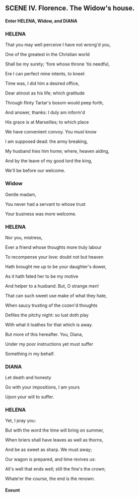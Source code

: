 ## SCENE IV. Florence. The Widow's house.
#### Enter HELENA, Widow, and DIANA
### HELENA
That you may well perceive I have not wrong'd you,

One of the greatest in the Christian world

Shall be my surety; 'fore whose throne 'tis needful,

Ere I can perfect mine intents, to kneel:

Time was, I did him a desired office,

Dear almost as his life; which gratitude

Through flinty Tartar's bosom would peep forth,

And answer, thanks: I duly am inform'd

His grace is at Marseilles; to which place

We have convenient convoy. You must know

I am supposed dead: the army breaking,

My husband hies him home; where, heaven aiding,

And by the leave of my good lord the king,

We'll be before our welcome.

### Widow
Gentle madam,

You never had a servant to whose trust

Your business was more welcome.

### HELENA
Nor you, mistress,

Ever a friend whose thoughts more truly labour

To recompense your love: doubt not but heaven

Hath brought me up to be your daughter's dower,

As it hath fated her to be my motive

And helper to a husband. But, O strange men!

That can such sweet use make of what they hate,

When saucy trusting of the cozen'd thoughts

Defiles the pitchy night: so lust doth play

With what it loathes for that which is away.

But more of this hereafter. You, Diana,

Under my poor instructions yet must suffer

Something in my behalf.

### DIANA
Let death and honesty

Go with your impositions, I am yours

Upon your will to suffer.

### HELENA
Yet, I pray you:

But with the word the time will bring on summer,

When briers shall have leaves as well as thorns,

And be as sweet as sharp. We must away;

Our wagon is prepared, and time revives us:

All's well that ends well; still the fine's the crown;

Whate'er the course, the end is the renown.

#### Exeunt
